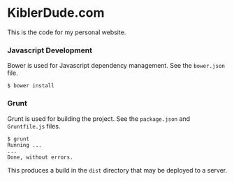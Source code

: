KiblerDude.com
==============

This is the code for my personal website.

### Javascript Development

Bower is used for Javascript dependency management.  See the `bower.json` file.

	$ bower install

### Grunt

Grunt is used for building the project.  See the `package.json` and `Gruntfile.js` files.

	$ grunt
	Running ...
	...
	Done, without errors.

This produces a build in the `dist` directory that may be deployed to a server.
